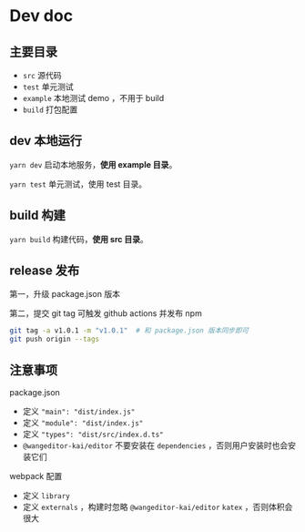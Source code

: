 # Dev doc

## 主要目录

- `src` 源代码
- `test` 单元测试
- `example` 本地测试 demo ，不用于 build
- `build` 打包配置

## dev 本地运行

`yarn dev` 启动本地服务，**使用 example 目录**。

`yarn test` 单元测试，使用 test 目录。

## build 构建

`yarn build` 构建代码，**使用 src 目录**。

## release 发布

第一，升级 package.json 版本

第二，提交 git tag 可触发 github actions 并发布 npm

```sh
git tag -a v1.0.1 -m "v1.0.1"  # 和 package.json 版本同步即可
git push origin --tags
```

## 注意事项

package.json
- 定义 `"main": "dist/index.js"`
- 定义 `"module": "dist/index.js"`
- 定义 `"types": "dist/src/index.d.ts"`
- `@wangeditor-kai/editor` 不要安装在 `dependencies` ，否则用户安装时也会安装它们

webpack 配置
- 定义 `library`
- 定义 `externals` ，构建时忽略 `@wangeditor-kai/editor` `katex` ，否则体积会很大
